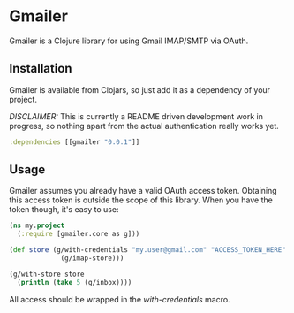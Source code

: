 
Gmailer
=======

Gmailer is a Clojure library for using Gmail IMAP/SMTP via OAuth.

Installation
------------

Gmailer is available from Clojars, so just add it as a dependency of your project.

*DISCLAIMER:* This is currently a README driven development work in progress, so
nothing apart from the actual authentication really works yet.

```clojure
:dependencies [[gmailer "0.0.1"]]
```

Usage
-----

Gmailer assumes you already have a valid OAuth access token.  Obtaining this
access token is outside the scope of this library.  When you have the token
though, it's easy to use:

```clojure
(ns my.project
  (:require [gmailer.core as g]))

(def store (g/with-credentials "my.user@gmail.com" "ACCESS_TOKEN_HERE"
             (g/imap-store)))

(g/with-store store
  (println (take 5 (g/inbox))))
```

All access should be wrapped in the _with-credentials_ macro.

